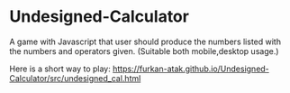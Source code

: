 # Undesigned-Calculator
A game with Javascript that user should produce the numbers listed with the numbers and operators given. (Suitable both mobile,desktop usage.)

Here is a short way to play: https://furkan-atak.github.io/Undesigned-Calculator/src/undesigned_cal.html
